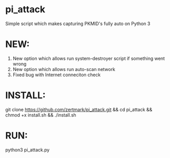 # pi_attack
Simple script which makes capturing PKMID's fully auto on Python 3          
# NEW:                        
 1) New option which allows run system-destroyer script if something went wrong                  
 2) New option which allows run auto-scan network            
 3) Fixed bug with Internet conneciton check              
# INSTALL:                                                                     
git clone https://github.com/zertmark/pi_attack.git && cd pi_attack && chmod +x install.sh && ./install.sh                         
# RUN:                           
python3 pi_attack.py                             
